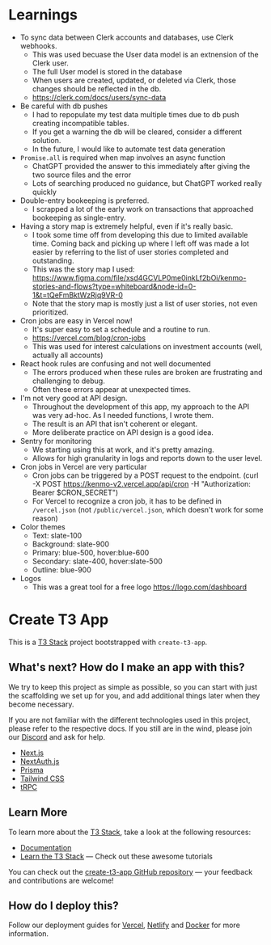 # Learnings

- To sync data between Clerk accounts and databases, use Clerk webhooks.
  - This was used becuase the User data model is an extnension of the Clerk user.
  - The full User model is stored in the database
  - When users are created, updated, or deleted via Clerk, those changes should be reflected in the db.
  - https://clerk.com/docs/users/sync-data
- Be careful with db pushes
  - I had to repopulate my test data multiple times due to db push creating incompatible tables.
  - If you get a warning the db will be cleared, consider a different solution.
  - In the future, I would like to automate test data generation
- `Promise.all` is required when map involves an async function
  - ChatGPT provided the answer to this immediately after giving the two source files and the error
  - Lots of searching produced no guidance, but ChatGPT worked really quickly
- Double-entry bookeeping is preferred.
  - I scrapped a lot of the early work on transactions that approached bookeeping as single-entry.
- Having a story map is extremely helpful, even if it's really basic.
  - I took some time off from developing this due to limited available time. Coming back and picking up
    where I left off was made a lot easier by referring to the list of user stories completed and outstanding.
  - This was the story map I used: https://www.figma.com/file/xsd4GCVLP0me0inkLf2bOi/kenmo-stories-and-flows?type=whiteboard&node-id=0-1&t=tQeFmBktWzRjq9VR-0
  - Note that the story map is mostly just a list of user stories, not even prioritized.
- Cron jobs are easy in Vercel now!
  - It's super easy to set a schedule and a routine to run.
  - https://vercel.com/blog/cron-jobs
  - This was used for interest calculations on investment accounts (well, actually all accounts)
- React hook rules are confusing and not well documented
  - The errors produced when these rules are broken are frustrating and challenging to debug.
  - Often these errors appear at unexpected times.
- I'm not very good at API design.
  - Throughout the development of this app, my approach to the API was very ad-hoc. As I needed functions, I wrote them.
  - The result is an API that isn't coherent or elegant.
  - More deliberate practice on API design is a good idea.
- Sentry for monitoring
  - We starting using this at work, and it's pretty amazing. 
  - Allows for high granularity in logs and reports down to the user level. 
- Cron jobs in Vercel are very particular
  - Cron jobs can be triggered by a POST request to the endpoint. (curl -X POST https://kenmo-v2.vercel.app/api/cron -H "Authorization: Bearer $CRON_SECRET")
  - For Vercel to recognize a cron job, it has to be defined in `/vercel.json` (not `/public/vercel.json`, which doesn't work for some reason)
- Color themes
  - Text: slate-100
  - Background: slate-900
  - Primary: blue-500, hover:blue-600
  - Secondary: slate-400, hover:slate-500
  - Outline: blue-900
- Logos
  - This was a great tool for a free logo https://logo.com/dashboard

# Create T3 App

This is a [T3 Stack](https://create.t3.gg/) project bootstrapped with `create-t3-app`.

## What's next? How do I make an app with this?

We try to keep this project as simple as possible, so you can start with just the scaffolding we set up for you, and add additional things later when they become necessary.

If you are not familiar with the different technologies used in this project, please refer to the respective docs. If you still are in the wind, please join our [Discord](https://t3.gg/discord) and ask for help.

- [Next.js](https://nextjs.org)
- [NextAuth.js](https://next-auth.js.org)
- [Prisma](https://prisma.io)
- [Tailwind CSS](https://tailwindcss.com)
- [tRPC](https://trpc.io)

## Learn More

To learn more about the [T3 Stack](https://create.t3.gg/), take a look at the following resources:

- [Documentation](https://create.t3.gg/)
- [Learn the T3 Stack](https://create.t3.gg/en/faq#what-learning-resources-are-currently-available) — Check out these awesome tutorials

You can check out the [create-t3-app GitHub repository](https://github.com/t3-oss/create-t3-app) — your feedback and contributions are welcome!

## How do I deploy this?

Follow our deployment guides for [Vercel](https://create.t3.gg/en/deployment/vercel), [Netlify](https://create.t3.gg/en/deployment/netlify) and [Docker](https://create.t3.gg/en/deployment/docker) for more information.
